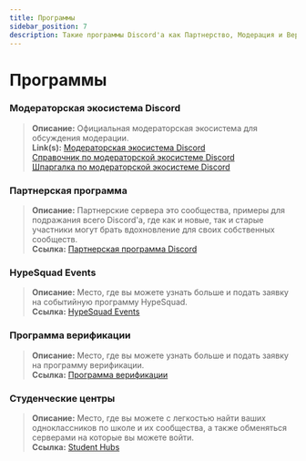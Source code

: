 ```yaml
---
title: Программы
sidebar_position: 7
description: Такие программы Discord'а как Партнерство, Модерация и Верификация.
---
```


# Программы

### **Модераторская экосистема Discord** 
> __Описание:__ Официальная модераторская экосистема для обсуждения модерации.   <br/>
__Link(s):__ [Модераторская экосистема Discord](https://blog.discord.com/announcing-the-discord-moderator-academy-exam-a1bcb5b9d405)   <br/>
[Справочник по модераторской экосистеме Discord](https://drive.google.com/file/d/1rCCi7UZ3BAS38T-zwBVpmTb13m8z7avW/view)   <br/>
[Шпаргалка по модераторской экосистеме Discord](https://drive.google.com/file/d/1ir-H91-yfskFO4wjEQCtc81ip9XErl9l/view)

### **Партнерская программа**
> __Описание:__ Партнерские сервера это сообщества, примеры для подражания всего Discord'a, где как и новые, так и старые участники могут брать вдохновление для своих собственных сообществ.   <br/>
__Ссылка:__ [Партнерская программа Discord](https://dis.gd/partners)

### **HypeSquad Events**
> __Описание:__ Место, где вы можете узнать больше и подать заявку на событийную программу HypeSquad.   <br/>
__Ссылка:__ [HypeSquad Events](https://dis.gd/hypesquad)

### **Программа верификации**
> __Описание:__ Место, где вы можете узнать больше и подать заявку на программу верификации.   <br/>
__Ссылка:__ [Программа верификации](https://dis.gd/verification)

### **Студенческие центры**
> __Описание:__ Место, где вы можете с легкостью найти ваших одноклассников по школе и их сообщества, а также обменяться серверами на которые вы можете войти.   <br/>
__Ссылка:__ [Student Hubs](https://dis.gd/studenthubs)
